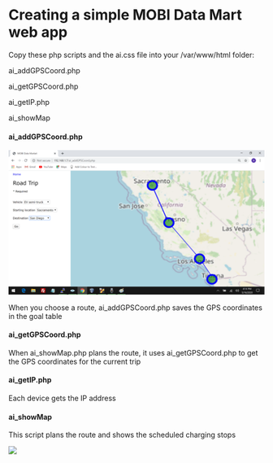 <h1>Creating a simple MOBI Data Mart web app</h1>

Copy these php scripts and the ai.css file into your /var/www/html folder:

ai_addGPSCoord.php

ai_getGPSCoord.php

ai_getIP.php

ai_showMap


<h4>ai_addGPSCoord.php</h4>

<img src="images/An-4.png">

When you choose a route, ai_addGPSCoord.php saves the GPS coordinates in the goal table

<h4>ai_getGPSCoord.php</h4>

When ai_showMap.php plans the route, it uses ai_getGPSCoord.php to get the GPS coordinates for the current trip

<h4>ai_getIP.php</h4>

Each device gets the IP address

<h4>ai_showMap</h4>

This script plans the route and shows the scheduled charging stops

<img src="Sac-SanDiego-itinerary.png">


